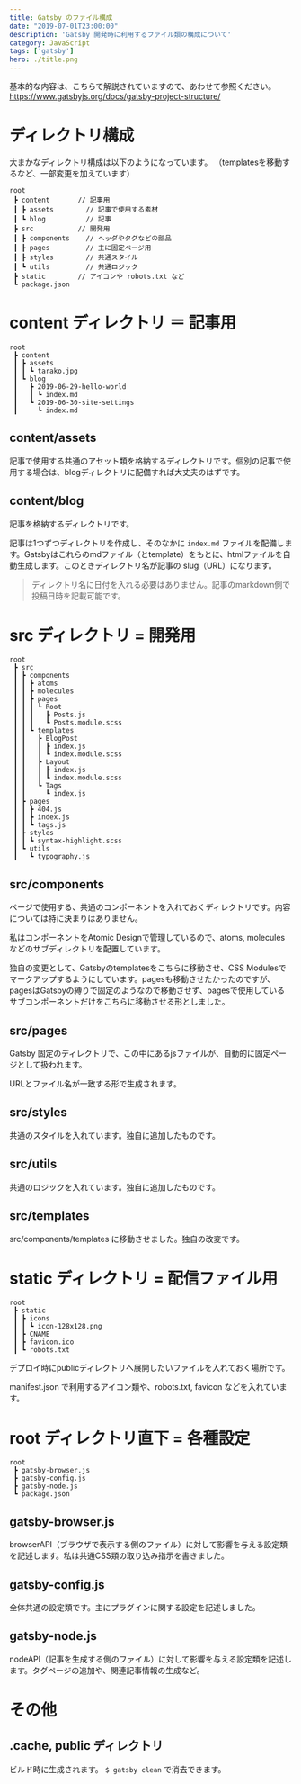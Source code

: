 ```yaml
---
title: Gatsby のファイル構成
date: "2019-07-01T23:00:00"
description: 'Gatsby 開発時に利用するファイル類の構成について'
category: JavaScript
tags: ['gatsby']
hero: ./title.png
---
```


基本的な内容は、こちらで解説されていますので、あわせて参照ください。  
https://www.gatsbyjs.org/docs/gatsby-project-structure/

# ディレクトリ構成

大まかなディレクトリ構成は以下のようになっています。
（templatesを移動するなど、一部変更を加えています）

```
root
 ┣ content       // 記事用
 ┃ ┣ assets        // 記事で使用する素材
 ┃ ┗ blog          // 記事
 ┣ src           // 開発用
 ┃ ┣ components    // ヘッダやタグなどの部品
 ┃ ┣ pages         // 主に固定ページ用
 ┃ ┣ styles        // 共通スタイル
 ┃ ┗ utils         // 共通ロジック
 ┣ static        // アイコンや robots.txt など
 ┗ package.json
```

# content ディレクトリ ＝ 記事用

```
root
 ┣ content
 ┃ ┣ assets
 ┃ ┃ ┗ tarako.jpg
 ┃ ┗ blog
 ┃   ┣ 2019-06-29-hello-world
 ┃   ┃ ┗ index.md
 ┃   ┗ 2019-06-30-site-settings
 ┃     ┗ index.md
```

## content/assets

記事で使用する共通のアセット類を格納するディレクトリです。個別の記事で使用する場合は、blogディレクトリに配備すれば大丈夫のはずです。

## content/blog

記事を格納するディレクトリです。

記事は1つずつディレクトリを作成し、そのなかに `index.md` ファイルを配備します。Gatsbyはこれらのmdファイル（とtemplate）をもとに、htmlファイルを自動生成します。このときディレクトリ名が記事の slug（URL）になります。

> ディレクトリ名に日付を入れる必要はありません。記事のmarkdown側で投稿日時を記載可能です。

# src ディレクトリ = 開発用

```
root
 ┣ src
 ┃ ┣ components
 ┃ ┃ ┣ atoms
 ┃ ┃ ┣ molecules
 ┃ ┃ ┣ pages
 ┃ ┃ ┃ ┗ Root
 ┃ ┃ ┃   ┣ Posts.js
 ┃ ┃ ┃   ┗ Posts.module.scss
 ┃ ┃ ┗ templates
 ┃ ┃   ┣ BlogPost
 ┃ ┃   ┃ ┣ index.js
 ┃ ┃   ┃ ┗ index.module.scss
 ┃ ┃   ┣ Layout
 ┃ ┃   ┃ ┣ index.js
 ┃ ┃   ┃ ┗ index.module.scss
 ┃ ┃   ┗ Tags
 ┃ ┃     ┗ index.js
 ┃ ┣ pages
 ┃ ┃ ┣ 404.js
 ┃ ┃ ┣ index.js
 ┃ ┃ ┗ tags.js
 ┃ ┣ styles
 ┃ ┃ ┗ syntax-highlight.scss
 ┃ ┗ utils
 ┃   ┗ typography.js
```

## src/components

ページで使用する、共通のコンポーネントを入れておくディレクトリです。内容については特に決まりはありません。

私はコンポーネントをAtomic Designで管理しているので、atoms, moleculesなどのサブディレクトリを配置しています。

独自の変更として、Gatsbyのtemplatesをこちらに移動させ、CSS Modulesでマークアップするようにしています。pagesも移動させたかったのですが、pagesはGatsbyの縛りで固定のようなので移動させず、pagesで使用しているサブコンポーネントだけをこちらに移動させる形としました。

## src/pages

Gatsby 固定のディレクトリで、この中にあるjsファイルが、自動的に固定ページとして扱われます。

URLとファイル名が一致する形で生成されます。

## src/styles

共通のスタイルを入れています。独自に追加したものです。

## src/utils

共通のロジックを入れています。独自に追加したものです。

## src/templates

src/components/templates に移動させました。独自の改変です。

# static ディレクトリ = 配信ファイル用

```
root
 ┣ static
 ┃ ┣ icons
 ┃ ┃ ┗ icon-128x128.png
 ┃ ┣ CNAME
 ┃ ┣ favicon.ico
 ┃ ┗ robots.txt
```

デプロイ時にpublicディレクトリへ展開したいファイルを入れておく場所です。

manifest.json で利用するアイコン類や、robots.txt, favicon などを入れています。

# root ディレクトリ直下 = 各種設定

```
root
 ┣ gatsby-browser.js
 ┣ gatsby-config.js
 ┣ gatsby-node.js
 ┗ package.json
```

## gatsby-browser.js

browserAPI（ブラウザで表示する側のファイル）に対して影響を与える設定類を記述します。私は共通CSS類の取り込み指示を書きました。

## gatsby-config.js

全体共通の設定類です。主にプラグインに関する設定を記述しました。

## gatsby-node.js

nodeAPI（記事を生成する側のファイル）に対して影響を与える設定類を記述します。タグページの追加や、関連記事情報の生成など。

# その他

## .cache, public ディレクトリ

ビルド時に生成されます。 `$ gatsby clean` で消去できます。

